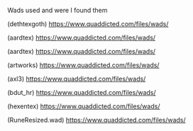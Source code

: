 Wads used and were I found them


(dethtexgoth) https://www.quaddicted.com/files/wads/

(aardtex) https://www.quaddicted.com/files/wads/


(aardtex) https://www.quaddicted.com/files/wads/


(artworks) https://www.quaddicted.com/files/wads/


(axl3) https://www.quaddicted.com/files/wads/


(bdut_hr) https://www.quaddicted.com/files/wads/


(hexentex) https://www.quaddicted.com/files/wads/


(RuneResized.wad) https://www.quaddicted.com/files/wads/


